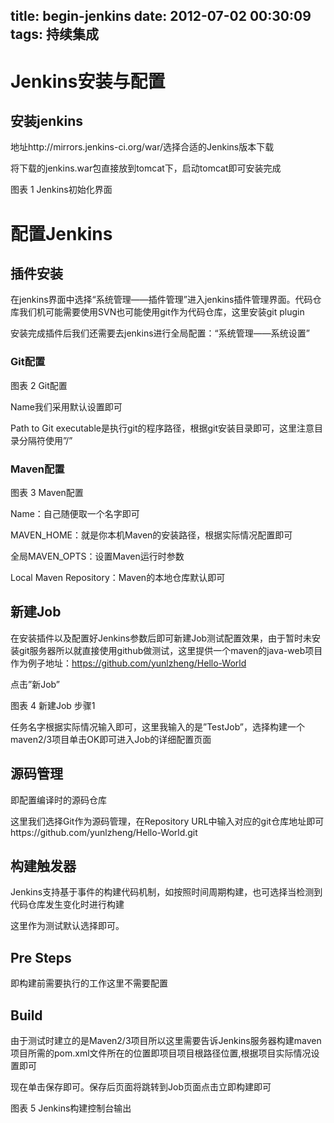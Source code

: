 title: begin-jenkins
date: 2012-07-02 00:30:09
tags: 持续集成
---

# Jenkins安装与配置

## 安装jenkins

地址http://mirrors.jenkins-ci.org/war/选择合适的Jenkins版本下载

将下载的jenkins.war包直接放到tomcat下，启动tomcat即可安装完成



图表 1 Jenkins初始化界面

# 配置Jenkins

## 插件安装

在jenkins界面中选择“系统管理——插件管理”进入jenkins插件管理界面。代码仓库我们机可能需要使用SVN也可能使用git作为代码仓库，这里安装git plugin

安装完成插件后我们还需要去jenkins进行全局配置：“系统管理——系统设置”

### Git配置



图表 2 Git配置

Name我们采用默认设置即可

Path to Git executable是执行git的程序路径，根据git安装目录即可，这里注意目录分隔符使用”/”

### Maven配置



图表 3 Maven配置

Name：自己随便取一个名字即可

MAVEN_HOME：就是你本机Maven的安装路径，根据实际情况配置即可

全局MAVEN_OPTS：设置Maven运行时参数

Local Maven Repository：Maven的本地仓库默认即可

## 新建Job

在安装插件以及配置好Jenkins参数后即可新建Job测试配置效果，由于暂时未安装git服务器所以就直接使用github做测试，这里提供一个maven的java-web项目作为例子地址：https://github.com/yunlzheng/Hello-World

点击”新Job”



图表 4 新建Job 步骤1

任务名字根据实际情况输入即可，这里我输入的是”TestJob”，选择构建一个maven2/3项目单击OK即可进入Job的详细配置页面



## 源码管理

即配置编译时的源码仓库



这里我们选择Git作为源码管理，在Repository URL中输入对应的git仓库地址即可https://github.com/yunlzheng/Hello-World.git

## 构建触发器

Jenkins支持基于事件的构建代码机制，如按照时间周期构建，也可选择当检测到代码仓库发生变化时进行构建



这里作为测试默认选择即可。

## Pre Steps

即构建前需要执行的工作这里不需要配置

## Build

由于测试时建立的是Maven2/3项目所以这里需要告诉Jenkins服务器构建maven项目所需的pom.xml文件所在的位置即项目项目根路径位置,根据项目实际情况设置即可



现在单击保存即可。保存后页面将跳转到Job页面点击立即构建即可



图表 5 Jenkins构建控制台输出